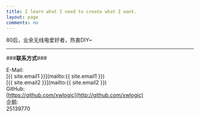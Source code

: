 ```yaml
---
title: I learn what I need to create what I want.
layout: page
comments: no
---
```


80后，业余无线电爱好者，热衷DIY~  

---

###**联系方式**###

E-Mail:  
[{{ site.email1 }}](mailto:{{ site.email1 }})  
[{{ site.email2 }}](mailto:{{ site.email2 }})  
GitHub:  
[https://github.com/xwlogic](http://github.com/xwlogic)  
企鹅:    
25139770


